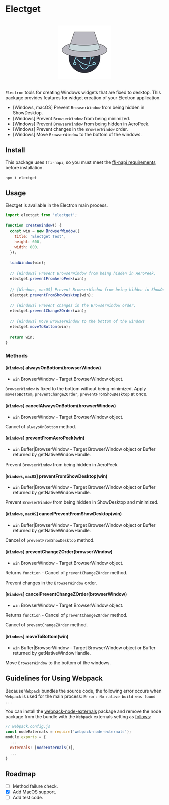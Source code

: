 # Electget
<br>
<div align="center">
  <img alt="electget" src="https://raw.githubusercontent.com/lowfront/electget/master/logo.svg" height="170px" />
</div>
<br>

`Electron` tools for creating Windows widgets that are fixed to desktop. This package provides features for widget creation of your Electron application.

- [Windows, macOS] Prevent `BrowserWindow` from being hidden in ShowDesktop.
- [Windows] Prevent `BrowserWindow` from being minimized.
- [Windows] Prevent `BrowserWindow` from being hidden in AeroPeek.
- [Windows] Prevent changes in the `BrowserWindow` order.
- [Windows] Move `BrowserWindow` to the bottom of the windows.

## Install

This package uses `ffi-napi`, so you must meet the [ffi-napi requirements](https://github.com/node-ffi-napi/node-ffi-napi#installation) before installation.

```
npm i electget
```

## Usage

Electget is available in the Electron main process.

```js
import electget from 'electget';

function createWindow() {
  const win = new BrowserWindow({
    title: 'Electget Test',
    height: 600,
    width: 800,
  });

  loadWindow(win);

  // [Windows] Prevent BrowserWindow from being hidden in AeroPeek.
  electget.preventFromAeroPeek(win);

  // [Windows, macOS] Prevent BrowserWindow from being hidden in ShowDesktop.
  electget.preventFromShowDesktop(win);

  // [Windows] Prevent changes in the BrowserWindow order.
  electget.preventChangeZOrder(win);

  // [Windows] Move BrowserWindow to the bottom of the windows
  electget.moveToBottom(win);

  return win;
}
```

### Methods

#### [`Windows`] alwaysOnBottom(browserWindow)

- `win` BrowserWindow - Target BrowserWindow object.

`BrowserWindow` is fixed to the bottom without being minimized.
Apply `moveToBottom`, `preventChangeZOrder`, `preventFromShowDesktop` at once.

#### [`Windows`] cancelAlwaysOnBottom(browserWindow)

- `win` BrowserWindow - Target BrowserWindow object.

Cancel of `alwaysOnBottom` method.

#### [`Windows`] preventFromAeroPeek(win)

- `win` Buffer|BrowserWindow - Target BrowserWindow object or Buffer returned by getNativeWindowHandle.

Prevent `BrowserWindow` from being hidden in AeroPeek.

#### [`Windows`, `macOS`] preventFromShowDesktop(win)

- `win` Buffer|BrowserWindow - Target BrowserWindow object or Buffer returned by getNativeWindowHandle.

Prevent `BrowserWindow` from being hidden in ShowDesktop and minimized.

#### [`Windows`, `macOS`] cancelPreventFromShowDesktop(win)

- `win` Buffer|BrowserWindow - Target BrowserWindow object or Buffer returned by getNativeWindowHandle.

Cancel of `preventFromShowDesktop` method.

#### [`Windows`] preventChangeZOrder(browserWindow)

- `win` BrowserWindow - Target BrowserWindow object.

Returns `function` - Cancel of `preventChangeZOrder` method.

Prevent changes in the `BrowserWindow` order.

#### [`Windows`] cancelPreventChangeZOrder(browserWindow)

- `win` BrowserWindow - Target BrowserWindow object.

Returns `function` - Cancel of `preventChangeZOrder` method.

Cancel of `preventChangeZOrder` method.

#### [`Windows`] moveToBottom(win)

- `win` Buffer|BrowserWindow - Target BrowserWindow object or Buffer returned by getNativeWindowHandle.

Move `BrowserWindow` to the bottom of the windows.

## Guidelines for Using Webpack

Because `Webpack` bundles the source code, the following error occurs when `Webpack` is used for the main process: `Error: No native build was found ...`

You can install the [webpack-node-externals](https://www.npmjs.com/package/webpack-node-externals) package and remove the node package from the bundle with the `Webpack` externals setting as [follows](https://github.com/node-ffi-napi/node-ffi-napi/issues/157#issuecomment-846426023):

```js
// webpack.config.js
const nodeExternals = require('webpack-node-externals');
module.exports = {
  ...
  externals: [nodeExternals()],
  ...
}
```

## Roadmap

- [ ] Method failure check.
- [x] Add MacOS support.
- [ ] Add test code.
